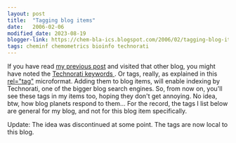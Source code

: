 ```yaml
---
layout: post
title:  "Tagging blog items"
date:   2006-02-06
modified_date: 2023-08-19
blogger-link: https://chem-bla-ics.blogspot.com/2006/02/tagging-blog-items.html
tags: cheminf chemometrics bioinfo technorati
---
```


If you have read [my previous post](/blog/2006/02/06/blog-about-bioinformatics-semantic-web.html)
and visited that other blog, you might have noted the
[Technorati keywords <i class="fa-solid fa-box-archive fa-xs"></i>](http://web.archive.org/web/20060207020403/http://www.technorati.com/tags/).
Or tags, really, as explained in this [rel="tag"](http://microformats.org/wiki/reltag) microformat. Adding them
to blog items, will enable indexing by Technorati, one of the bigger blog search engines. So, from now on,
you'll see these tags in my items too, hoping they don't get annoying. No idea, btw, how blog planets respond to them...
For the record, the tags I list below are general for my blog, and not for this blog item specifically.

Update: The idea was discontinued at some point. The tags are now local to this blog.
